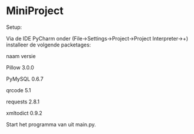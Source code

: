 # MiniProject

Setup:

Via de IDE PyCharm onder (File->Settings->Project->Project Interpreter->+) installeer de volgende packetages:

naam            versie

Pillow          3.0.0

PyMySQL         0.6.7

qrcode          5.1

requests        2.8.1

xmltodict       0.9.2


Start het programma van uit main.py.
